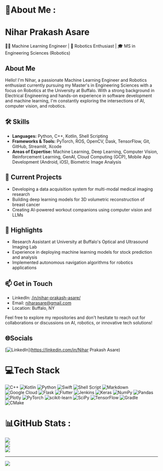 # 💫About Me :
# Nihar Prakash Asare

👨‍💻 Machine Learning Engineer | 🤖 Robotics Enthusiast | 🎓 MS in Engineering Sciences (Robotics)

## About Me

Hello! I'm Nihar, a passionate Machine Learning Engineer and Robotics enthusiast currently pursuing my Master's in Engineering Sciences with a focus on Robotics at the University at Buffalo. With a strong background in Electrical Engineering and hands-on experience in software development and machine learning, I'm constantly exploring the intersections of AI, computer vision, and robotics.

## 🛠 Skills

- **Languages:** Python, C++, Kotlin, Shell Scripting
- **Frameworks & Tools:** PyTorch, ROS, OpenCV, Dask, TensorFlow, Git, GitHub, Streamlit, Xcode
- **Areas of Expertise:** Machine Learning, Deep Learning, Computer Vision, Reinforcement Learning, GenAI, Cloud Computing (GCP), Mobile App Development (Android, iOS), Biometric Image Analysis

## 🚀 Current Projects

- Developing a data acquisition system for multi-modal medical imaging research
- Building deep learning models for 3D volumetric reconstruction of breast cancer
- Creating AI-powered workout companions using computer vision and LLMs

## 🌟 Highlights

- Research Assistant at University at Buffalo's Optical and Ultrasound Imaging Lab
- Experience in deploying machine learning models for stock prediction and analysis
- Implemented autonomous navigation algorithms for robotics applications

## 📫 Get in Touch

- LinkedIn: [/in/nihar-prakash-asare/](https://www.linkedin.com/in/nihar-prakash-asare/)
- Email: niharasare@gmail.com
- Location: Buffalo, NY

Feel free to explore my repositories and don't hesitate to reach out for collaborations or discussions on AI, robotics, or innovative tech solutions!

## 🌐Socials
[![LinkedIn](https://img.shields.io/badge/LinkedIn-%230077B5.svg?logo=linkedin&logoColor=white)](https://linkedin.com/in/Nihar Prakash Asare) 

# 💻Tech Stack
![C++](https://img.shields.io/badge/c++-%2300599C.svg?style=plastic&logo=c%2B%2B&logoColor=white) ![Kotlin](https://img.shields.io/badge/kotlin-%230095D5.svg?style=plastic&logo=kotlin&logoColor=white) ![Python](https://img.shields.io/badge/python-3670A0?style=plastic&logo=python&logoColor=ffdd54) ![Swift](https://img.shields.io/badge/swift-F54A2A?style=plastic&logo=swift&logoColor=white) ![Shell Script](https://img.shields.io/badge/shell_script-%23121011.svg?style=plastic&logo=gnu-bash&logoColor=white) ![Markdown](https://img.shields.io/badge/markdown-%23000000.svg?style=plastic&logo=markdown&logoColor=white) ![Google Cloud](https://img.shields.io/badge/Google%20Cloud-%234285F4.svg?style=plastic&logo=google-cloud&logoColor=white) ![Flask](https://img.shields.io/badge/flask-%23000.svg?style=plastic&logo=flask&logoColor=white) ![Flutter](https://img.shields.io/badge/Flutter-%2302569B.svg?style=plastic&logo=Flutter&logoColor=white) ![Jenkins](https://img.shields.io/badge/jenkins-%232C5263.svg?style=plastic&logo=jenkins&logoColor=white) ![Keras](https://img.shields.io/badge/Keras-%23D00000.svg?style=plastic&logo=Keras&logoColor=white) ![NumPy](https://img.shields.io/badge/numpy-%23013243.svg?style=plastic&logo=numpy&logoColor=white) ![Pandas](https://img.shields.io/badge/pandas-%23150458.svg?style=plastic&logo=pandas&logoColor=white) ![Plotly](https://img.shields.io/badge/Plotly-%233F4F75.svg?style=plastic&logo=plotly&logoColor=white) ![PyTorch](https://img.shields.io/badge/PyTorch-%23EE4C2C.svg?style=plastic&logo=PyTorch&logoColor=white) ![scikit-learn](https://img.shields.io/badge/scikit--learn-%23F7931E.svg?style=plastic&logo=scikit-learn&logoColor=white) ![SciPy](https://img.shields.io/badge/SciPy-%230C55A5.svg?style=plastic&logo=scipy&logoColor=%white) ![TensorFlow](https://img.shields.io/badge/TensorFlow-%23FF6F00.svg?style=plastic&logo=TensorFlow&logoColor=white) ![Gradle](https://img.shields.io/badge/Gradle-02303A.svg?style=plastic&logo=Gradle&logoColor=white) ![CMake](https://img.shields.io/badge/CMake-%23008FBA.svg?style=plastic&logo=cmake&logoColor=white)
# 📊GitHub Stats :
![](https://github-readme-stats.vercel.app/api?username=NiharP31&theme=tokyonight&hide_border=false&include_all_commits=false&count_private=false)<br/>
![](https://github-readme-streak-stats.herokuapp.com/?user=NiharP31&theme=tokyonight&hide_border=false)<br/>
![](https://github-readme-stats.vercel.app/api/top-langs/?username=NiharP31&theme=tokyonight&hide_border=false&include_all_commits=false&count_private=false&layout=compact)

---
[![](https://visitcount.itsvg.in/api?id=NiharP31&icon=0&color=0)](https://visitcount.itsvg.in)
